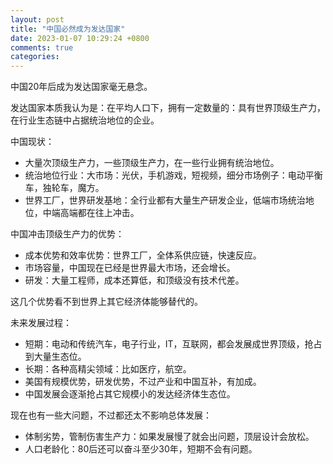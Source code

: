 ```yaml
---
layout: post
title: "中国必然成为发达国家"
date: 2023-01-07 10:29:24 +0800
comments: true
categories:
---
```


中国20年后成为发达国家毫无悬念。

发达国家本质我认为是：在平均人口下，拥有一定数量的：具有世界顶级生产力，在行业生态链中占据统治地位的企业。

中国现状：

- 大量次顶级生产力，一些顶级生产力，在一些行业拥有统治地位。
- 统治地位行业：大市场：光伏，手机游戏，短视频，细分市场例子：电动平衡车，独轮车，魔方。
- 世界工厂，世界研发基地：全行业都有大量生产研发企业，低端市场统治地位，中端高端都在往上冲击。

中国冲击顶级生产力的优势：

- 成本优势和效率优势：世界工厂，全体系供应链，快速反应。
- 市场容量，中国现在已经是世界最大市场，还会增长。
- 研发：大量工程师，成本还算低，和顶级没有技术代差。

这几个优势看不到世界上其它经济体能够替代的。

未来发展过程：

- 短期：电动和传统汽车，电子行业，IT，互联网，都会发展成世界顶级，抢占到大量生态位。
- 长期：各种高精尖领域：比如医疗，航空。
- 美国有规模优势，研发优势，不过产业和中国互补，有加成。
- 中国发展会逐渐抢占其它规模小的发达经济体生态位。

现在也有一些大问题，不过都还太不影响总体发展：

- 体制劣势，管制伤害生产力：如果发展慢了就会出问题，顶层设计会放松。
- 人口老龄化：80后还可以奋斗至少30年，短期不会有问题。

